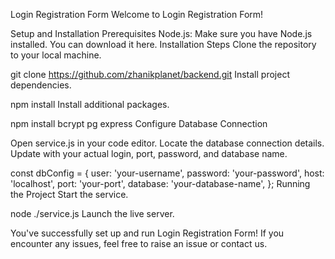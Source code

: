 Login Registration Form
Welcome to Login Registration Form!

Setup and Installation
Prerequisites
Node.js: Make sure you have Node.js installed. You can download it here.
Installation Steps
Clone the repository to your local machine.


git clone https://github.com/zhanikplanet/backend.git
Install project dependencies.


npm install
Install additional packages.


npm install bcrypt pg express
Configure Database Connection

Open service.js in your code editor.
Locate the database connection details.
Update with your actual login, port, password, and database name.


const dbConfig = {
  user: 'your-username',
  password: 'your-password',
  host: 'localhost',
  port: 'your-port',
  database: 'your-database-name',
};
Running the Project
Start the service.


node ./service.js
Launch the live server.

You've successfully set up and run Login Registration Form! If you encounter any issues, feel free to raise an issue or contact us.

